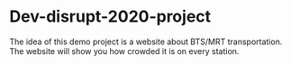 # Dev-disrupt-2020-project
The idea of this demo project is a website about BTS/MRT transportation. The website will show you how crowded it is on every station.
